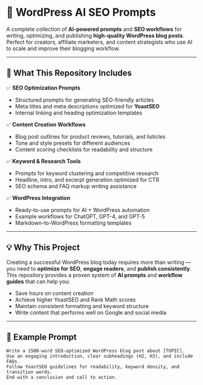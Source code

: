# 🧠 WordPress AI SEO Prompts

A complete collection of **AI-powered prompts** and **SEO workflows** for writing, optimizing, and publishing **high-quality WordPress blog posts**.  
Perfect for creators, affiliate marketers, and content strategists who use AI to scale and improve their blogging workflow.

---

## 🚀 What This Repository Includes

✅ **SEO Optimization Prompts**
- Structured prompts for generating SEO-friendly articles  
- Meta titles and meta descriptions optimized for **YoastSEO**  
- Internal linking and heading optimization templates  

✅ **Content Creation Workflows**
- Blog post outlines for product reviews, tutorials, and listicles  
- Tone and style presets for different audiences  
- Content scoring checklists for readability and structure  

✅ **Keyword & Research Tools**
- Prompts for keyword clustering and competitive research  
- Headline, intro, and excerpt generation optimized for CTR  
- SEO schema and FAQ markup writing assistance  

✅ **WordPress Integration**
- Ready-to-use prompts for AI + WordPress automation  
- Example workflows for ChatGPT, GPT-4, and GPT-5  
- Markdown-to-WordPress formatting templates  

---

## 💡 Why This Project

Creating a successful WordPress blog today requires more than writing —  
you need to **optimize for SEO**, **engage readers**, and **publish consistently**.  
This repository provides a proven system of **AI prompts** and **workflow guides** that can help you:

- Save hours on content creation  
- Achieve higher YoastSEO and Rank Math scores  
- Maintain consistent formatting and keyword structure  
- Write content that performs well on Google and social media  

---

## 🧩 Example Prompt

```text
Write a 1500-word SEO-optimized WordPress blog post about [TOPIC].  
Use an engaging introduction, clear subheadings (H2, H3), and include FAQs.  
Follow YoastSEO guidelines for readability, keyword density, and transition words.  
End with a conclusion and call to action.  
